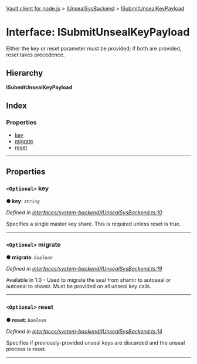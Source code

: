 [Vault client for node.js](../README.md) > [IUnsealSysBackend](../modules/iunsealsysbackend.md) > [ISubmitUnsealKeyPayload](../interfaces/iunsealsysbackend.isubmitunsealkeypayload.md)

# Interface: ISubmitUnsealKeyPayload

Either the key or reset parameter must be provided; if both are provided, reset takes precedence.

## Hierarchy

**ISubmitUnsealKeyPayload**

## Index

### Properties

* [key](iunsealsysbackend.isubmitunsealkeypayload.md#key)
* [migrate](iunsealsysbackend.isubmitunsealkeypayload.md#migrate)
* [reset](iunsealsysbackend.isubmitunsealkeypayload.md#reset)

---

## Properties

<a id="key"></a>

### `<Optional>` key

**● key**: *`string`*

*Defined in [interfaces/system-backend/IUnsealSysBackend.ts:10](https://github.com/theogravity/vault-tacular/blob/2099cfa/src/interfaces/system-backend/IUnsealSysBackend.ts#L10)*

Specifies a single master key share. This is required unless reset is true.

___
<a id="migrate"></a>

### `<Optional>` migrate

**● migrate**: *`boolean`*

*Defined in [interfaces/system-backend/IUnsealSysBackend.ts:19](https://github.com/theogravity/vault-tacular/blob/2099cfa/src/interfaces/system-backend/IUnsealSysBackend.ts#L19)*

Available in 1.0 - Used to migrate the seal from shamir to autoseal or autoseal to shamir. Must be provided on all unseal key calls.

___
<a id="reset"></a>

### `<Optional>` reset

**● reset**: *`boolean`*

*Defined in [interfaces/system-backend/IUnsealSysBackend.ts:14](https://github.com/theogravity/vault-tacular/blob/2099cfa/src/interfaces/system-backend/IUnsealSysBackend.ts#L14)*

Specifies if previously-provided unseal keys are discarded and the unseal process is reset.

___

